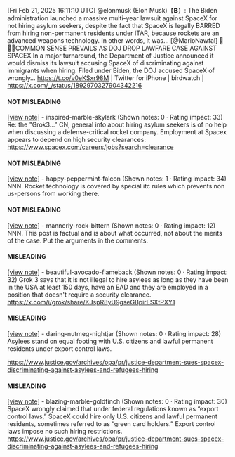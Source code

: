 [Fri Feb 21, 2025 16:11:10 UTC] @elonmusk (Elon Musk)【𝗕】: The Biden administration launched a massive multi-year lawsuit against SpaceX for not hiring asylum seekers, despite the fact that SpaceX is legally BARRED from hiring non-permanent residents under ITAR, because rockets are an advanced weapons technology.  In other words, it was… [@MarioNawfal] 🚨🇺🇸COMMON SENSE PREVAILS AS DOJ DROP LAWFARE CASE AGAINST SPACEX In a major turnaround, the Department of Justice announced it would dismiss its lawsuit accusing SpaceX of discriminating against immigrants when hiring. Filed under Biden, the DOJ accused SpaceX of wrongly… https://t.co/v0eKSxr98M | Twitter for iPhone | birdwatch | https://x.com/_/status/1892970327904342216

#### NOT MISLEADING

[[view note]](https://x.com/i/birdwatch/n/1893059534274367774) - inspired-marble-skylark (Shown notes: 0 · Rating impact: 33)
Re: the "Grok3..." CN, general info about hiring asylum seekers is of no help when discussing a defense-critical rocket company. Employment at Spacex appears to depend on high security clearances: https://www.spacex.com/careers/jobs?search=clearance

#### NOT MISLEADING

[[view note]](https://x.com/i/birdwatch/n/1892997050629017688) - happy-peppermint-falcon (Shown notes: 1 · Rating impact: 34)
NNN. Rocket technology is covered by special itc rules which prevents non us-persons from working there. 

#### NOT MISLEADING

[[view note]](https://x.com/i/birdwatch/n/1892996333788922083) - mannerly-rock-bittern (Shown notes: 0 · Rating impact: 12)
NNN. This post is factual and is about what occurred, not about the merits of the case. Put the arguments in the comments.

#### MISLEADING

[[view note]](https://x.com/i/birdwatch/n/1892997644659593335) - beautiful-avocado-flameback (Shown notes: 0 · Rating impact: 32)
Grok 3 says that it is not illegal to hire asylees as long as they have been in the USA at least 150 days, have an EAD and they are employed in a position that doesn't require a security clearance. https://x.com/i/grok/share/KJspR8yU9gseGBpirESXtPXY1

#### MISLEADING

[[view note]](https://x.com/i/birdwatch/n/1892986479955321263) - daring-nutmeg-nightjar (Shown notes: 0 · Rating impact: 28)
Asylees stand on equal footing with U.S. citizens and lawful permanent residents under export control laws. 

https://www.justice.gov/archives/opa/pr/justice-department-sues-spacex-discriminating-against-asylees-and-refugees-hiring

#### MISLEADING

[[view note]](https://x.com/i/birdwatch/n/1892981078836773242) - blazing-marble-goldfinch (Shown notes: 0 · Rating impact: 30)
SpaceX wrongly claimed that under federal regulations known as “export control laws,” SpaceX could hire only U.S. citizens and lawful permanent residents, sometimes referred to as “green card holders.” Export control laws impose no such hiring restrictions. https://www.justice.gov/archives/opa/pr/justice-department-sues-spacex-discriminating-against-asylees-and-refugees-hiring
